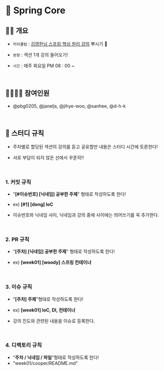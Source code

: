 # 🍃 Spring Core



## 👨‍🏫 개요

- `커리큘럼` : [김영한님 스프링 핵심 원리 강의](https://www.inflearn.com/course/%EC%8A%A4%ED%94%84%EB%A7%81-%ED%95%B5%EC%8B%AC-%EC%9B%90%EB%A6%AC-%EA%B8%B0%EB%B3%B8%ED%8E%B8/dashboard) 뿌시기 👊

- `분량` : 섹션 1개 강의 들어오기!

- `시간` : 매주 화요일 PM 08 : 00 ~ 

  <br>

## 👨‍👨‍👦‍👦 참여인원

- @pbg0205, @janeljs, @jihye-woo, @sanhee, @d-h-k

  <br>

## 🤙 스터디 규칙

- 주차별로 할당된 섹션의 강의를 듣고 공유할만 내용은 스터디 시간에 토론한다!

- 서로 부담이 되지 않은 선에서 꾸준히!!

  <br>

### 1. 커밋 규칙

- "**\[#이슈번호] [닉네임] 공부한 주제**" 형태로 작성하도록 한다!

- ex) **\[#1] [dong] IoC**

- 이슈번호와 닉네임 사이, 닉네임과 강의 중에 사이에는 띄어쓰기를 꼭 추가한다.

  <br>

### 2. PR 규칙

- "**\[주차] [닉네임] 공부한 주제**" 형태로 작성하도록 한다!

- ex) **[week01] [woody] 스프링 컨테이너**

  <br>

### 3. 이슈 규칙

- "**[주차] 주제**"형태로 작성하도록 한다!

- ex) **[week01] IoC, DI, 컨테이너**

- 강의 진도와 관련된 내용을 이슈로 등록한다.

  <br>

### 4. 디렉토리 규칙

- "**주차 / 닉네임 / 파일**"형태로 작성하도록 한다!
- "week01/cooper/README.md"
